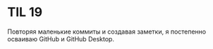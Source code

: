 # TIL 19

Повторяя маленькие коммиты и создавая заметки, я постепенно осваиваю GitHub и GitHub Desktop.
